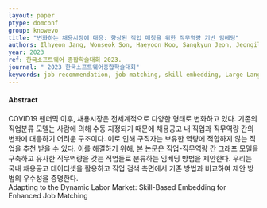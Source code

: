 ```yaml
---
layout: paper
ptype: domconf
group: knowevo
title: "변화하는 채용시장에 대응: 향상된 직업 매칭을 위한 직무역량 기반 임베딩"
authors: Ilhyeon Jang, Wonseok Son, Haeyoon Koo, Sangkyun Jeon, Jeongil Seo, Sejin Chun
year: 2023
ref: 한국소프트웨어 종합학술대회 2023.
journal: " 2023 한국소프트웨어종합학술대회"
keywords: job recommendation, job matching, skill embedding, Large Language Model 
---
```


<h4><span class="badge badge-info">Abstract</span></h4>
COVID19 팬더믹 이후, 채용시장은 전세계적으로 다양한 형태로 변화하고 있다. 기존의 직업분류 모델는 사람에 의해 수동 지정되기 때문에 채용공고 내 직업과 직무역량 간의 변화에 대응하기 어려운 구조이다. 이로 인해 구직자는 보유한 역량에 적합하지 않는 직업을 추천 받을 수 있다. 이를 해결하기 위해, 본 논문은 직업-직무역량 간 그래프 모델을 구축하고 유사한 직무역량을 갖는 직업들로 분류하는 임베딩 방법을 제안한다. 우리는 국내 채용공고 데이터셋을 활용하고 직업 검색 측면에서 기존 방법과 비교하여 제안 방법의 우수성을 증명한다.

<div class="alert alert-warning" role="alert">
   Adapting to the Dynamic Labor Market: Skill-Based Embedding for Enhanced Job Matching
</div>
